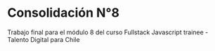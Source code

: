 # Consolidación N°8

Trabajo final para el módulo 8 del curso Fullstack Javascript trainee - Talento Digital para Chile
